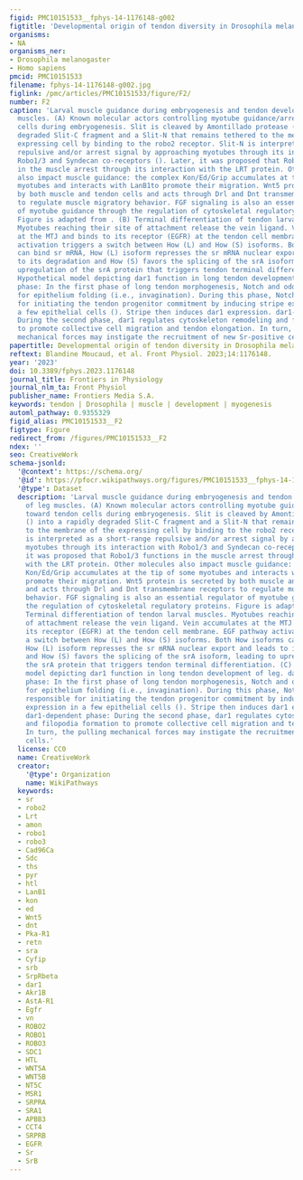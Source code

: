 ```yaml
---
figid: PMC10151533__fphys-14-1176148-g002
figtitle: 'Developmental origin of tendon diversity in Drosophila melanogaster '
organisms:
- NA
organisms_ner:
- Drosophila melanogaster
- Homo sapiens
pmcid: PMC10151533
filename: fphys-14-1176148-g002.jpg
figlink: /pmc/articles/PMC10151533/figure/F2/
number: F2
caption: 'Larval muscle guidance during embryogenesis and tendon development of leg
  muscles. (A) Known molecular actors controlling myotube guidance/arrest toward tendon
  cells during embryogenesis. Slit is cleaved by Amontillado protease () into a rapidly
  degraded Slit-C fragment and a Slit-N that remains tethered to the membrane of the
  expressing cell by binding to the robo2 receptor. Slit-N is interpreted as a short-range
  repulsive and/or arrest signal by approaching myotubes through its interaction with
  Robo1/3 and Syndecan co-receptors (). Later, it was proposed that Robo1/3 functions
  in the muscle arrest through its interaction with the LRT protein. Other molecules
  also impact muscle guidance: the complex Kon/Ed/Grip accumulates at the tip of some
  myotubes and interacts with LanB1to promote their migration. Wnt5 protein is secreted
  by both muscle and tendon cells and acts through Drl and Dnt transmembrane receptors
  to regulate muscle migratory behavior. FGF signaling is also an essential regulator
  of myotube guidance through the regulation of cytoskeletal regulatory proteins.
  Figure is adapted from . (B) Terminal differentiation of tendon larval muscles.
  Myotubes reaching their site of attachment release the vein ligand. Vein accumulates
  at the MTJ and binds to its receptor (EGFR) at the tendon cell membrane. EGF pathway
  activation triggers a switch between How (L) and How (S) isoforms. Both How isoforms
  can bind sr mRNA, How (L) isoform represses the sr mRNA nuclear export and leads
  to its degradation and How (S) favors the splicing of the srA isoform, leading to
  upregulation of the srA protein that triggers tendon terminal differentiation. (C)
  Hypothetical model depicting dar1 function in long tendon development of leg. dar1-independent
  phase: In the first phase of long tendon morphogenesis, Notch and odd are responsible
  for epithelium folding (i.e., invagination). During this phase, Notch is also responsible
  for initiating the tendon progenitor commitment by inducing stripe expression in
  a few epithelial cells (). Stripe then induces dar1 expression. dar1-dependent phase:
  During the second phase, dar1 regulates cytoskeleton remodeling and filopodia formation
  to promote collective cell migration and tendon elongation. In turn, the pulling
  mechanical forces may instigate the recruitment of new Sr-positive cells.'
papertitle: Developmental origin of tendon diversity in Drosophila melanogaster .
reftext: Blandine Moucaud, et al. Front Physiol. 2023;14:1176148.
year: '2023'
doi: 10.3389/fphys.2023.1176148
journal_title: Frontiers in Physiology
journal_nlm_ta: Front Physiol
publisher_name: Frontiers Media S.A.
keywords: tendon | Drosophila | muscle | development | myogenesis
automl_pathway: 0.9355329
figid_alias: PMC10151533__F2
figtype: Figure
redirect_from: /figures/PMC10151533__F2
ndex: ''
seo: CreativeWork
schema-jsonld:
  '@context': https://schema.org/
  '@id': https://pfocr.wikipathways.org/figures/PMC10151533__fphys-14-1176148-g002.html
  '@type': Dataset
  description: 'Larval muscle guidance during embryogenesis and tendon development
    of leg muscles. (A) Known molecular actors controlling myotube guidance/arrest
    toward tendon cells during embryogenesis. Slit is cleaved by Amontillado protease
    () into a rapidly degraded Slit-C fragment and a Slit-N that remains tethered
    to the membrane of the expressing cell by binding to the robo2 receptor. Slit-N
    is interpreted as a short-range repulsive and/or arrest signal by approaching
    myotubes through its interaction with Robo1/3 and Syndecan co-receptors (). Later,
    it was proposed that Robo1/3 functions in the muscle arrest through its interaction
    with the LRT protein. Other molecules also impact muscle guidance: the complex
    Kon/Ed/Grip accumulates at the tip of some myotubes and interacts with LanB1to
    promote their migration. Wnt5 protein is secreted by both muscle and tendon cells
    and acts through Drl and Dnt transmembrane receptors to regulate muscle migratory
    behavior. FGF signaling is also an essential regulator of myotube guidance through
    the regulation of cytoskeletal regulatory proteins. Figure is adapted from . (B)
    Terminal differentiation of tendon larval muscles. Myotubes reaching their site
    of attachment release the vein ligand. Vein accumulates at the MTJ and binds to
    its receptor (EGFR) at the tendon cell membrane. EGF pathway activation triggers
    a switch between How (L) and How (S) isoforms. Both How isoforms can bind sr mRNA,
    How (L) isoform represses the sr mRNA nuclear export and leads to its degradation
    and How (S) favors the splicing of the srA isoform, leading to upregulation of
    the srA protein that triggers tendon terminal differentiation. (C) Hypothetical
    model depicting dar1 function in long tendon development of leg. dar1-independent
    phase: In the first phase of long tendon morphogenesis, Notch and odd are responsible
    for epithelium folding (i.e., invagination). During this phase, Notch is also
    responsible for initiating the tendon progenitor commitment by inducing stripe
    expression in a few epithelial cells (). Stripe then induces dar1 expression.
    dar1-dependent phase: During the second phase, dar1 regulates cytoskeleton remodeling
    and filopodia formation to promote collective cell migration and tendon elongation.
    In turn, the pulling mechanical forces may instigate the recruitment of new Sr-positive
    cells.'
  license: CC0
  name: CreativeWork
  creator:
    '@type': Organization
    name: WikiPathways
  keywords:
  - sr
  - robo2
  - Lrt
  - amon
  - robo1
  - robo3
  - Cad96Ca
  - Sdc
  - ths
  - pyr
  - htl
  - LanB1
  - kon
  - ed
  - Wnt5
  - dnt
  - Pka-R1
  - retn
  - sra
  - Cyfip
  - srb
  - SrpRbeta
  - dar1
  - Akr1B
  - AstA-R1
  - Egfr
  - vn
  - ROBO2
  - ROBO1
  - ROBO3
  - SDC1
  - HTL
  - WNT5A
  - WNT5B
  - NT5C
  - MSR1
  - SRPRA
  - SRA1
  - APBB3
  - CCT4
  - SRPRB
  - EGFR
  - Sr
  - SrB
---
```

